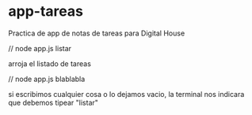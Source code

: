 # app-tareas
Practica de app de notas de tareas para Digital House

// node app.js listar

arroja el listado de tareas


// node app.js blablabla

si escribimos cualquier cosa o lo dejamos vacio, la terminal nos indicara que debemos tipear "listar"
